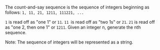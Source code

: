 The count-and-say sequence is the sequence of integers beginning as follows:
`1, 11, 21, 1211, 111221, ...`

`1` is read off as "one 1" or `11`.
`11 `is read off as "two 1s" or `21`.
`21` is read off as "one 2, then one 1" or `1211`.
Given an integer n, generate the nth sequence.

Note: The sequence of integers will be represented as a string.